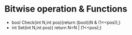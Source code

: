 # Bitwise operation & Functions 

  - bool Check(int N,int pos){return (bool)(N & (1<<pos));}
  - int Set(int N,int pos){	return N=N | (1<<pos);}
